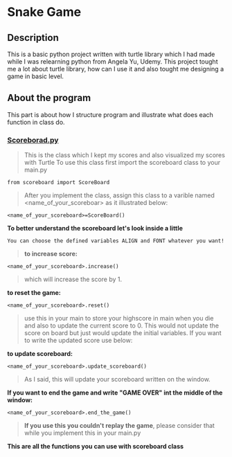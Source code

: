 # Snake Game 

## Description
This is a basic python project written with turtle library which I had made while I was relearning python from Angela Yu, Udemy. This project tought me a lot about turtle library, how can I use it and also tought me designing a game in basic level.

## About the program
This part is about how I structure program and illustrate what does each function in class do.

### [Scoreborad.py](scoreboard.py)
>This is the class which I kept my scores and also visualized my scores with Turtle
>To use this class first import the scoreboard class to your main.py 
```
from scoreboard import ScoreBoard
```

>After you implement the class, assign this class to a varible named <name_of_your_scoreboar> as it illustrated below:

```
<name_of_your_scoreboard>=ScoreBoard()
```

**To better understand the scoreboard let's look inside a little**

```
You can choose the defined variables ALIGN and FONT whatever you want!
```

>**to increase score:**
```
<name_of_your_scoreboard>.increase()
```
>which will increase the score by 1.

**to reset the game:**
```
<name_of_your_scoreboard>.reset()
```
>use this in your main to store your highscore in main when you die and also to update the current score to 0.
>This would not update the score on board but just would update the initial variables. If you want to write the updated score use below:

**to update scoreboard:**
```
<name_of_your_scoreboard>.update_scoreboard()
```
>As I said, this will update your scoreboard written on the window.


**If you want to end the game and write "GAME OVER" int the middle of the window:**
```
<name_of_your_scoreboard>.end_the_game()
```
>**If you use this you couldn't replay the game**, please consider that while you implement this in your main.py

**This are all the functions you can use with scoreboard class**



